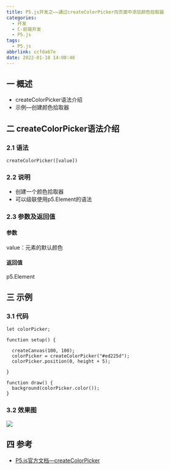 ```yaml
---
title: P5.js开发之——通过createColorPicker向页面中添加颜色拾取器
categories:
  - 开发
  - C-前端开发
  - P5.js
tags:
  - P5.js
abbrlink: ccfda67e
date: 2022-01-18 14:08:48
---
```

## 一 概述

* createColorPicker语法介绍
* 示例—创建颜色拾取器

<!--more-->

## 二 createColorPicker语法介绍

### 2.1 语法

```
createColorPicker([value])
```

### 2.2 说明

* 创建一个颜色拾取器
* 可以级联使用p5.Element的语法

### 2.3 参数及返回值

#### 参数

value：元素的默认颜色

#### 返回值

p5.Element

## 三 示例


### 3.1 代码

```
let colorPicker;

function setup() {

  createCanvas(100, 100);
  colorPicker = createColorPicker("#ed225d");
  colorPicker.position(0, height + 5);

}

function draw() {
  background(colorPicker.color());
}
```

### 3.2 效果图

![][1]

## 四 参考
* [P5.js官方文档—createColorPicker](https://p5js.org/zh-Hans/reference/#/p5/createColorPicker)


[1]:https://cdn.jsdelivr.net/gh/PGzxc/CDN@master/blog-p5js/p5js-createColorPicker-sample1.gif